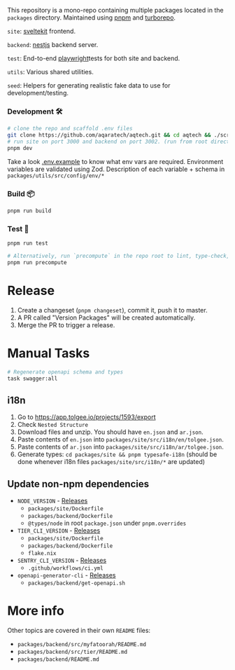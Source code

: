 This repository is a mono-repo containing multiple packages located in the `packages` directory. Maintained using [pnpm](https://pnpm.io/) and [turborepo](https://turborepo.org/).

`site`: [sveltekit](https://kit.svelte.dev/) frontend.

`backend`: [nestjs](https://github.com/nestjs/nest) backend server.

`test`: End-to-end [playwright](https://playwright.dev/)tests for both site and backend.

`utils`: Various shared utilities.

`seed`: Helpers for generating realistic fake data to use for development/testing.

### Development 🛠️

```bash
# clone the repo and scaffold .env files
git clone https://github.com/aqaratech/aqtech.git && cd aqtech && ./scripts/scaffold-worktree.sh
# run site on port 3000 and backend on port 3002. (run from root directory)
pnpm dev
```

Take a look [.env.example](.env.example) to know what env vars are required. Environment variables are validated using Zod. Description of each variable + schema in `packages/utils/src/config/env/*`

### Build 📦

```bash
pnpm run build
```

### Test 🧪

```bash
pnpm run test

# Alternatively, run `precompute` in the repo root to lint, type-check, build, and test all packages.
pnpm run precompute
```

# Release

1. Create a changeset (`pnpm changeset`), commit it, push it to master.
2. A PR called "Version Packages" will be created automatically.
3. Merge the PR to trigger a release.

# Manual Tasks

```bash
# Regenerate openapi schema and types
task swagger:all
```

## i18n

1. Go to https://app.tolgee.io/projects/1593/export
1. Check `Nested Structure`
1. Download files and unzip. You should have `en.json` and `ar.json`.
1. Paste contents of `en.json` into `packages/site/src/i18n/en/tolgee.json`.
1. Paste contents of `ar.json` into `packages/site/src/i18n/ar/tolgee.json`.
1. Generate types: `cd packages/site && pnpm typesafe-i18n` (should be done whenever i18n files `packages/site/src/i18n/*` are updated)

## Update non-npm dependencies

- `NODE_VERSION` - [Releases](https://nodejs.org/en/about/releases/)
  - `packages/site/Dockerfile`
  - `packages/backend/Dockerfile`
  - `@types/node` in root `package.json` under `pnpm.overrides`
- `TIER_CLI_VERSION` - [Releases](https://github.com/tierrun/tier/releases/)
  - `packages/site/Dockerfile`
  - `packages/backend/Dockerfile`
  - `flake.nix`
- `SENTRY_CLI_VERSION` - [Releases](https://github.com/getsentry/sentry-cli/releases)
  - `.github/workflows/ci.yml`
- `openapi-generator-cli` - [Releases](https://github.com/OpenAPITools/openapi-generator/releases)
  - `packages/backend/get-openapi.sh`

# More info

Other topics are covered in their own `README` files:

- `packages/backend/src/myfatoorah/README.md`
- `packages/backend/src/tier/README.md`
- `packages/backend/README.md`
